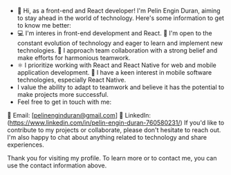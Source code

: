 - 👋 Hi, as a front-end and React developer! I'm Pelin Engin Duran, aiming to stay ahead in the world of technology. Here's some information to get to know me better:
- 💻 I'm interes in front-end development and React.
🚀 I'm open to the constant evolution of technology and eager to learn and implement new technologies.
🤝 I approach team collaboration with a strong belief and make efforts for harmonious teamwork.
- ⚛️ I prioritize working with React and React Native for web and mobile application development.
📱 I have a keen interest in mobile software technologies, especially React Native.
- I value the ability to adapt to teamwork and believe it has the potential to make projects more successful.
- Feel free to get in touch with me:

📧 Email: [pelinenginduran@gmail.com]
💼 LinkedIn: (https://www.linkedin.com/in/pelin-engin-duran-760580231/)
If you'd like to contribute to my projects or collaborate, please don't hesitate to reach out. I'm also happy to chat about anything related to technology and share experiences.

Thank you for visiting my profile. To learn more or to contact me, you can use the contact information above.

<!---
PelinEnginDuran/PelinEnginDuran is a ✨ special ✨ repository because its `README.md` (this file) appears on your GitHub profile.
You can click the Preview link to take a look at your changes.
--->
